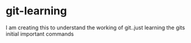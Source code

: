 # git-learning
I am creating this to understand the working of git..just learning the gits initial important commands
